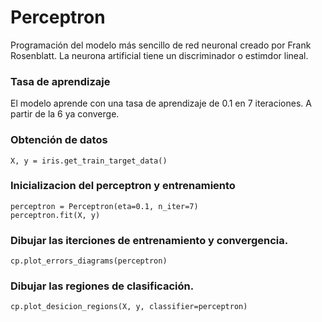 # Perceptron
Programación del modelo más sencillo de red neuronal creado por Frank Rosenblatt.
La neurona artificial tiene un discriminador o estimdor lineal.


### Tasa de aprendizaje
El modelo aprende con una tasa de aprendizaje de 0.1 en 7 iteraciones. A partir de la 6 ya converge.

### Obtención de datos
~~~
X, y = iris.get_train_target_data()
~~~

### Inicializacion del perceptron y entrenamiento
~~~
perceptron = Perceptron(eta=0.1, n_iter=7)
perceptron.fit(X, y)
~~~

### Dibujar las iterciones de entrenamiento y convergencia.
~~~
cp.plot_errors_diagrams(perceptron)
~~~

### Dibujar las regiones de clasificación.
~~~
cp.plot_desicion_regions(X, y, classifier=perceptron)
~~~

